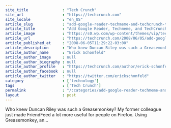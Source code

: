 ```yaml
---
site_title               : "Tech Crunch"
site_url                 : "https://techcrunch.com"
site_locale              : "en_US"
article_slug             : "add-google-reader-techmeme-and-techcrunch-tabs-to-friendfeed"
article_title            : "Add Google Reader, Techmeme, and TechCrunch Tabs to FriendFeed"
article_image            : "https://s0.wp.com/wp-content/themes/vip/techcrunch-2013/assets/images/techcrunch.opengraph.default.png"
article_url              : "https://techcrunch.com/2008/06/05/add-google-reader-techmeme-and-techcrunch-tabs-to-friendfeed/"
article_published_at     : "2008-06-05T11:29:22-03:00"
article_description      : "Who knew Duncan Riley was such a Greasemonkey? My former colleague just made FriendFeed a lot more useful for people on Firefox. Using Greasemonkey, an..."
article_author_name      : "Erick Schonfeld"
article_author_image     : null
article_author_biography : null
article_author_profile   : "https://techcrunch.com/author/erick-schonfeld/"
article_author_facebook  : null
article_author_twitter   : "https://twitter.com/erickschonfeld"
category                 : ['technology']
tags                     : ['Tech Crunch']
permalink                : "/:categories/add-google-reader-techmeme-and-techcrunch-tabs-to-friendfeed/"
layout                   : post
---
```


Who knew Duncan Riley was such a Greasemonkey? My former colleague just made FriendFeed a lot more useful for people on Firefox. Using Greasemonkey, an...

